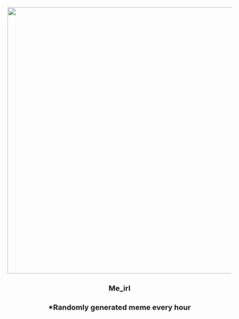 <p align="center">
        <img src="https://i.redd.it/8ka0jb3tha791.jpg" width="600" height="600">
        </p>
        <h3 align="center">Me_irl</h3>
        <h3 align="center">*Randomly generated meme every hour</h3>
    